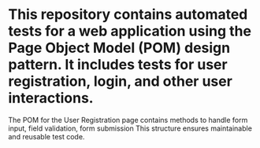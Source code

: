 # This repository contains automated tests for a web application using the Page Object Model (POM) design pattern. It includes tests for user registration, login, and other user interactions.

The POM for the User Registration page contains methods to handle form input, field validation, form submission This structure ensures maintainable and reusable test code.
